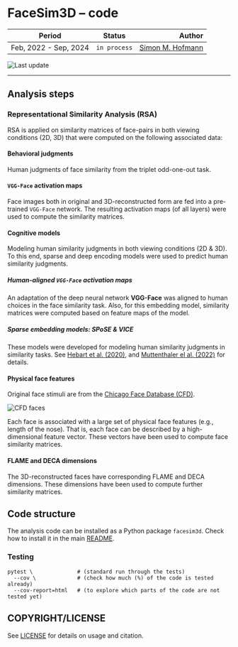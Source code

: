 # FaceSim3D – **code**

| Period                |    Status    |                                                                                 Author |
|-----------------------|:------------:|---------------------------------------------------------------------------------------:|
| Feb, 2022 - Sep, 2024 | `in process` |  [Simon M. Hofmann](https://bsky.app/profile/smnhfmnn.bsky.social "Follow on Bluesky") |

![Last update](https://img.shields.io/badge/last_update-Nov_26,_2024-green "Partial paradigm")

***

## Analysis steps

### Representational Similarity Analysis (RSA)

RSA is applied on similarity matrices of face-pairs in both viewing conditions (2D, 3D) that were computed
on the following associated data:

#### Behavioral judgments

Human judgments of face similarity from the triplet odd-one-out task.

#### `VGG-Face` activation maps

Face images both in original and 3D-reconstructed form are fed into a pre-trained `VGG-Face` network.
The resulting activation maps (of all layers) were used to compute the similarity matrices.

#### Cognitive models

Modeling human similarity judgments in both viewing conditions (2D & 3D).
To this end, sparse and deep encoding models were used to predict human similarity judgments.

##### Human-aligned `VGG-Face` activation maps

An adaptation of the deep neural network **VGG-Face** was aligned to human choices in the face similarity task.
Also, for this embedding model, similarity matrices were computed based on feature maps of the model.

##### Sparse embedding models: SPoSE & VICE

These models were developed for modeling human similarity judgments in similarity tasks.
See [Hebart et al. (2020)](https://www.nature.com/articles/s41562-020-00951-3),
and [Muttenthaler el al. (2022)](https://hdl.handle.net/21.11116/0000-000B-2A07-F) for
details.

#### Physical face features

Original face stimuli are from the [Chicago Face Database (CFD)](https://www.chicagofaces.org).

![CFD faces](https://www.chicagofaces.org/wp-content/uploads/2018/05/cfd_25_title4_sm.png)

Each face is associated with a large set of physical face features (e.g., length of the nose).
That is, each face can be described by a high-dimensional feature vector.
These vectors have been used to compute face similarity matrices.

#### FLAME and DECA dimensions

The 3D-reconstructed faces have corresponding FLAME and DECA dimensions.
These dimensions have been used to compute further similarity matrices.

## Code structure

The analysis code can be installed as a Python package `facesim3d`.
Check how to install it in the main [README](../README.md#research-code-facesim3d-as-python-package).

### Testing

```shell
pytest \              # (standard run through the tests)
  --cov \             # (check how much (%) of the code is tested already)
  --cov-report=html   # (to explore which parts of the code are not tested yet)
```

## COPYRIGHT/LICENSE

See [LICENSE](../LICENSE) for details on usage and citation.
